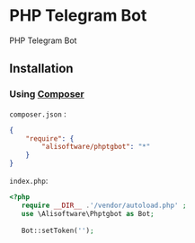 # PHP Telegram Bot

PHP Telegram Bot

## Installation

### Using [Composer](https://getcomposer.org)

`composer.json` :

```json
{
    "require": {
        "alisoftware/phptgbot": "*"
    }
}
```

`index.php`:

```php
<?php
   require __DIR__ .'/vendor/autoload.php' ;
   use \Alisoftware\Phptgbot as Bot;
   
   Bot::setToken(''); 
```
